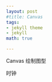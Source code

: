 ```yaml
---
layout: post
#title: Canvas
tags: 
- jekyll theme
- jekyll
math: true

---
```

Canvas 绘制图型

时钟

<script type="text/javascript">
    // inner variables
    var canvas, ctx;
    var clockRadius = 250;
    var clockImage;

    // draw functions
    function clear() { // clear canvas function
        ctx.clearRect(0, 0, ctx.canvas.width, ctx.canvas.height);
    }

    function drawScene() { // main drawScene function
        clear(); // clear canvas

        // get current time
        var date = new Date();
        var hours = date.getHours();
        var minutes = date.getMinutes();
        var seconds = date.getSeconds();
        hours = hours > 12 ? hours - 12 : hours;
        var hour = hours + minutes / 60;
        var minute = minutes + seconds / 60;

        // save current context
        ctx.save();

        // draw clock image (as background)
        ctx.drawImage(clockImage, 0, 0, 500, 500);

        ctx.translate(canvas.width / 2, canvas.height / 2);
        ctx.beginPath();

        // draw numbers
        ctx.font = '36px Arial';
        ctx.fillStyle = '#000';
        ctx.textAlign = 'center';
        ctx.textBaseline = 'middle';
        for (var n = 1; n <= 12; n++) {
            var theta = (n - 3) * (Math.PI * 2) / 12;
            var x = clockRadius * 0.7 * Math.cos(theta);
            var y = clockRadius * 0.7 * Math.sin(theta);
            ctx.fillText(n, x, y);
        }

        // draw hour
        ctx.save();
        var theta = (hour - 3) * 2 * Math.PI / 12;
        ctx.rotate(theta);
        ctx.beginPath();
        ctx.moveTo(-15, -5);
        ctx.lineTo(-15, 5);
        ctx.lineTo(clockRadius * 0.5, 1);
        ctx.lineTo(clockRadius * 0.5, -1);
        ctx.fill();
        ctx.restore();

        // draw minute
        ctx.save();
        var theta = (minute - 15) * 2 * Math.PI / 60;
        ctx.rotate(theta);
        ctx.beginPath();
        ctx.moveTo(-15, -4);
        ctx.lineTo(-15, 4);
        ctx.lineTo(clockRadius * 0.8, 1);
        ctx.lineTo(clockRadius * 0.8, -1);
        ctx.fill();
        ctx.restore();

        // draw second
        ctx.save();
        var theta = (seconds - 15) * 2 * Math.PI / 60;
        ctx.rotate(theta);
        ctx.beginPath();
        ctx.moveTo(-15, -3);
        ctx.lineTo(-15, 3);
        ctx.lineTo(clockRadius * 0.9, 1);
        ctx.lineTo(clockRadius * 0.9, -1);
        ctx.fillStyle = '#0f0';
        ctx.fill();
        ctx.restore();

        ctx.restore();
    }

    // initialization
    $(function(){
        canvas = document.getElementById('canvas');
        ctx = canvas.getContext('2d');

        clockImage = new Image();
        clockImage.src = '/image/img_clocks.png';
        setInterval(drawScene, 1000); // loop drawScene
    });


</script>
<div class="clocks">
    <canvas id="canvas" width="500" height="500"></canvas>
</div>

